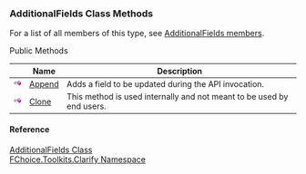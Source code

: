 ﻿### AdditionalFields Class Methods

For a list of all members of this type, see [AdditionalFields members](FChoice.Toolkits.Clarify~FChoice.Toolkits.Clarify.AdditionalFields_members.md).

Public Methods

|   | Name | Description |
| --- | --- | --- |
| ![Public Method](dotnetimages/publicMethod.png) | [Append](FChoice.Toolkits.Clarify~FChoice.Toolkits.Clarify.AdditionalFields~Append.md) | Adds a field to be updated during the API invocation.   |
| ![Public Method](dotnetimages/publicMethod.png) | [Clone](FChoice.Toolkits.Clarify~FChoice.Toolkits.Clarify.AdditionalFields~Clone.md) | This method is used internally and not meant to be used by end users.   |





#### Reference

[AdditionalFields Class](FChoice.Toolkits.Clarify~FChoice.Toolkits.Clarify.AdditionalFields.md)  
[FChoice.Toolkits.Clarify Namespace](FChoice.Toolkits.Clarify~FChoice.Toolkits.Clarify_namespace.md)